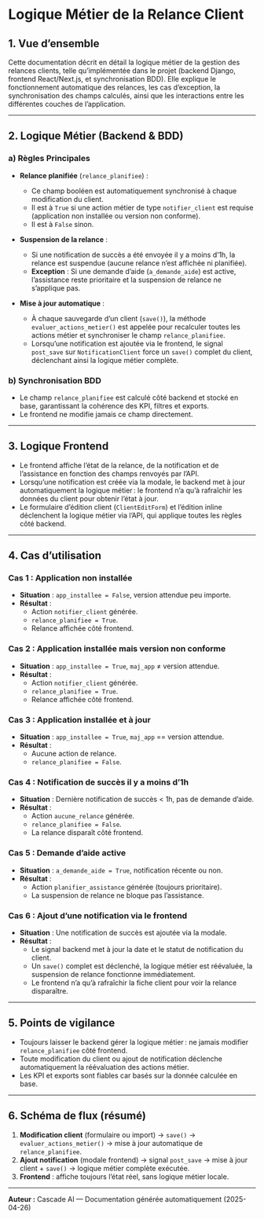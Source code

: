 # Logique Métier de la Relance Client

## 1. Vue d’ensemble
Cette documentation décrit en détail la logique métier de la gestion des relances clients, telle qu’implémentée dans le projet (backend Django, frontend React/Next.js, et synchronisation BDD). Elle explique le fonctionnement automatique des relances, les cas d’exception, la synchronisation des champs calculés, ainsi que les interactions entre les différentes couches de l’application.

---

## 2. Logique Métier (Backend & BDD)

### a) Règles Principales
- **Relance planifiée** (`relance_planifiee`) :
  - Ce champ booléen est automatiquement synchronisé à chaque modification du client.
  - Il est à `True` si une action métier de type `notifier_client` est requise (application non installée ou version non conforme).
  - Il est à `False` sinon.

- **Suspension de la relance** :
  - Si une notification de succès a été envoyée il y a moins d’1h, la relance est suspendue (aucune relance n’est affichée ni planifiée).
  - **Exception** : Si une demande d’aide (`a_demande_aide`) est active, l’assistance reste prioritaire et la suspension de relance ne s’applique pas.

- **Mise à jour automatique** :
  - À chaque sauvegarde d’un client (`save()`), la méthode `evaluer_actions_metier()` est appelée pour recalculer toutes les actions métier et synchroniser le champ `relance_planifiee`.
  - Lorsqu’une notification est ajoutée via le frontend, le signal `post_save` sur `NotificationClient` force un `save()` complet du client, déclenchant ainsi la logique métier complète.

### b) Synchronisation BDD
- Le champ `relance_planifiee` est calculé côté backend et stocké en base, garantissant la cohérence des KPI, filtres et exports.
- Le frontend ne modifie jamais ce champ directement.

---

## 3. Logique Frontend
- Le frontend affiche l’état de la relance, de la notification et de l’assistance en fonction des champs renvoyés par l’API.
- Lorsqu’une notification est créée via la modale, le backend met à jour automatiquement la logique métier : le frontend n’a qu’à rafraîchir les données du client pour obtenir l’état à jour.
- Le formulaire d’édition client (`ClientEditForm`) et l’édition inline déclenchent la logique métier via l’API, qui applique toutes les règles côté backend.

---

## 4. Cas d’utilisation

### Cas 1 : Application non installée
- **Situation** : `app_installee = False`, version attendue peu importe.
- **Résultat** :
  - Action `notifier_client` générée.
  - `relance_planifiee = True`.
  - Relance affichée côté frontend.

### Cas 2 : Application installée mais version non conforme
- **Situation** : `app_installee = True`, `maj_app` ≠ version attendue.
- **Résultat** :
  - Action `notifier_client` générée.
  - `relance_planifiee = True`.
  - Relance affichée côté frontend.

### Cas 3 : Application installée et à jour
- **Situation** : `app_installee = True`, `maj_app` == version attendue.
- **Résultat** :
  - Aucune action de relance.
  - `relance_planifiee = False`.

### Cas 4 : Notification de succès il y a moins d’1h
- **Situation** : Dernière notification de succès < 1h, pas de demande d’aide.
- **Résultat** :
  - Action `aucune_relance` générée.
  - `relance_planifiee = False`.
  - La relance disparaît côté frontend.

### Cas 5 : Demande d’aide active
- **Situation** : `a_demande_aide = True`, notification récente ou non.
- **Résultat** :
  - Action `planifier_assistance` générée (toujours prioritaire).
  - La suspension de relance ne bloque pas l’assistance.

### Cas 6 : Ajout d’une notification via le frontend
- **Situation** : Une notification de succès est ajoutée via la modale.
- **Résultat** :
  - Le signal backend met à jour la date et le statut de notification du client.
  - Un `save()` complet est déclenché, la logique métier est réévaluée, la suspension de relance fonctionne immédiatement.
  - Le frontend n’a qu’à rafraîchir la fiche client pour voir la relance disparaître.

---

## 5. Points de vigilance
- Toujours laisser le backend gérer la logique métier : ne jamais modifier `relance_planifiee` côté frontend.
- Toute modification du client ou ajout de notification déclenche automatiquement la réévaluation des actions métier.
- Les KPI et exports sont fiables car basés sur la donnée calculée en base.

---

## 6. Schéma de flux (résumé)

1. **Modification client** (formulaire ou import) → `save()` → `evaluer_actions_metier()` → mise à jour automatique de `relance_planifiee`.
2. **Ajout notification** (modale frontend) → signal `post_save` → mise à jour client + `save()` → logique métier complète exécutée.
3. **Frontend** : affiche toujours l’état réel, sans logique métier locale.

---

**Auteur :** Cascade AI — Documentation générée automatiquement (2025-04-26)

